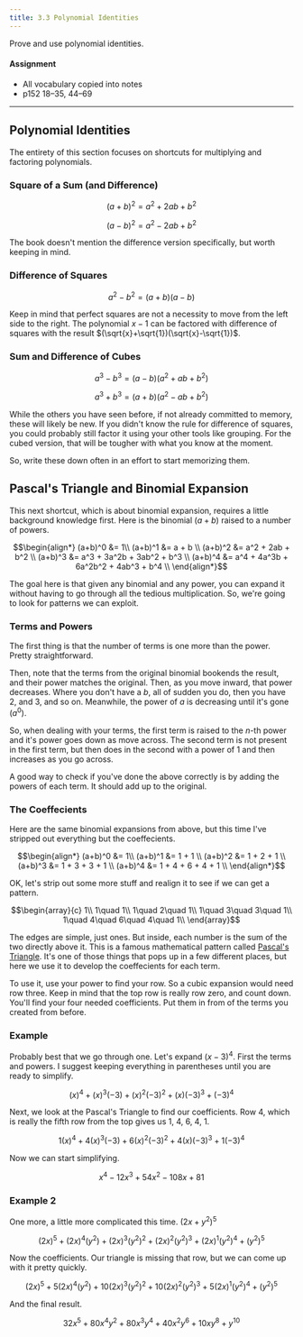 ```yaml
---
title: 3.3 Polynomial Identities
---
```


Prove and use polynomial identities.

#### Assignment

- All vocabulary copied into notes
- p152 18–35, 44–69

---

## Polynomial Identities

The entirety of this section focuses on shortcuts for multiplying and factoring polynomials.

### Square of a Sum (and Difference)

$$ (a+b)^2 = a^2 + 2ab + b^2 $$

$$ (a-b)^2 = a^2 - 2ab + b^2 $$

The book doesn't mention the difference version specifically, but worth keeping in mind.

### Difference of Squares

$$a^2 - b^2 = (a+b)(a-b)$$

Keep in mind that perfect squares are not a necessity to move from the left side to the right. The polynomial $x-1$ can be factored with difference of squares with the result $(\sqrt{x}+\sqrt{1})(\sqrt{x}-\sqrt{1})$.

### Sum and Difference of Cubes

$$a^3-b^3 = (a-b)(a^2 + ab + b^2)$$

$$a^3+b^3 = (a+b)(a^2 - ab + b^2)$$

While the others you have seen before, if not already committed to memory, these will likely be new. If you didn't know the rule for difference of squares, you could probably still factor it using your other tools like grouping. For the cubed version, that will be tougher with what you know at the moment.

So, write these down often in an effort to start memorizing them.

## Pascal's Triangle and Binomial Expansion

This next shortcut, which is about binomial expansion, requires a little background knowledge first. Here is the binomial $(a+b)$ raised to a number of powers.

$$\begin{align*}
(a+b)^0 &= 1\\
(a+b)^1 &= a + b \\
(a+b)^2 &= a^2 + 2ab + b^2 \\
(a+b)^3 &= a^3 + 3a^2b + 3ab^2 + b^3 \\
(a+b)^4 &= a^4 + 4a^3b + 6a^2b^2 + 4ab^3 + b^4 \\
\end{align*}$$

The goal here is that given any binomial and any power, you can expand it without having to go through all the tedious multiplication. So, we're going to look for patterns we can exploit.

### Terms and Powers

The first thing is that the number of terms is one more than the power. Pretty straightforward.

Then, note that the terms from the original binomial bookends the result, and their power matches the original. Then, as you move inward, that power decreases. Where you don't have a $b$, all of sudden you do, then you have 2, and 3, and so on. Meanwhile, the power of $a$ is decreasing until it's gone $(a^0)$.

So, when dealing with your terms, the first term is raised to the $n$-th power and it's power goes down as move across. The second term is not present in the first term, but then does in the second with a power of 1 and then increases as you go across.

A good way to check if you've done the above correctly is by adding the powers of each term. It should add up to the original.

### The Coeffecients

Here are the same binomial expansions from above, but this time I've stripped out everything but the coeffecients.

$$\begin{align*}
(a+b)^0 &= 1\\
(a+b)^1 &= 1 + 1 \\
(a+b)^2 &= 1 + 2 + 1 \\
(a+b)^3 &= 1 + 3 + 3 + 1 \\
(a+b)^4 &= 1 + 4 + 6 + 4 + 1 \\
\end{align*}$$

OK, let's strip out some more stuff and realign it to see if we can get a pattern.

$$\begin{array}{c}
1\\
1\quad 1\\
1\quad 2\quad 1\\
1\quad 3\quad 3\quad 1\\
1\quad 4\quad 6\quad 4\quad 1\\
\end{array}$$

The edges are simple, just ones. But inside, each number is the sum of the two directly above it. This is a famous mathematical pattern called [Pascal's Triangle](https://en.wikipedia.org/wiki/Pascal's_triangle). It's one of those things that pops up in a few different places, but here we use it to develop the coeffecients for each term.

To use it, use your power to find your row. So a cubic expansion would need row three. Keep in mind that the top row is really row zero, and count down. You'll find your four needed coefficients. Put them in from of the terms you created from before.

### Example

Probably best that we go through one. Let's expand $(x-3)^4$. First the terms and powers. I suggest keeping everything in parentheses until you are ready to simplify.

$$ (x)^4 + (x)^3(-3) + (x)^2(-3)^2 + (x)(-3)^3 + (-3)^4 $$

Next, we look at the Pascal's Triangle to find our coefficients. Row 4, which is really the fifth row from the top gives us 1, 4, 6, 4, 1.

$$ 1(x)^4 + 4(x)^3(-3) + 6(x)^2(-3)^2 + 4(x)(-3)^3 + 1(-3)^4 $$

Now we can start simplifying.

$$ x^4 - 12x^3 + 54x^2 - 108x + 81 $$

### Example 2

One more, a little more complicated this time. $(2x+y^2)^5$

$$ (2x)^5 + (2x)^4(y^2) + (2x)^3(y^2)^2 + (2x)^2(y^2)^3 + (2x)^1(y^2)^4 + (y^2)^5 $$

Now the coefficients. Our triangle is missing that row, but we can come up with it pretty quickly.

$$ (2x)^5 + 5(2x)^4(y^2) + 10(2x)^3(y^2)^2 + 10(2x)^2(y^2)^3 + 5(2x)^1(y^2)^4 + (y^2)^5 $$

And the final result.

$$ 32x^5 + 80x^4y^2 + 80x^3y^4 + 40x^2y^6 + 10xy^8 + y^{10} $$
